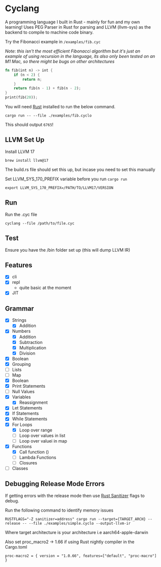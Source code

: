 # Cyclang

A programming language I built in Rust - mainly for fun and my own learning! Uses PEG Parser in Rust for parsing and LLVM (llvm-sys) as the backend to compile to machine code binary.

Try the Fibonacci example in `/examples/fib.cyc`

*Note*: *this isn't the most efficient Fibonacci algorithm but it's just an example of using recursion in the language, its also only been tested on an M1 Mac, so there might be bugs on other architectures*

```rust
fn fib(int n) -> int {
    if (n < 2) {
        return n;
    }
    return fib(n - 1) + fib(n - 2);
}
print(fib(20));
```

You will need [Rust](https://www.rust-lang.org/tools/install) installed to run the below command.

```
cargo run -- --file ./examples/fib.cyclo
```

This should output `6765`! 

## LLVM Set Up 

Install LLVM 17
```
brew install llvm@17
```

The build.rs file should set this up, but incase you need to set this manually

Set LLVM_SYS_170_PREFIX variable before you run `cargo run`
```
export LLVM_SYS_170_PREFIX=/PATH/TO/LLVM17/VERSION
```

## Run

Run the .cyc file

```
cyclang --file /path/to/file.cyc
```

## Test

Ensure you have the /bin folder set up (this will dump LLVM IR)

## Features

- [x] cli
- [x] repl
    - quite basic at the moment
- [x] JIT 

## Grammar

- [x] Strings 
    - [x] Addition
- [x] Numbers 
    - [x] Addition
    - [x] Subtraction
    - [x] Multiplication
    - [x] Division
- [x] Boolean
- [x] Grouping
- [ ] Lists
- [ ] Map
- [x] Boolean
- [x] Print Statements
- [ ] Null Values
- [x] Variables 
    - [x] Reassignment
- [x] Let Statements
- [x] If Statements 
- [x] While Statements
- [x] For Loops
    - [x] Loop over range
    - [ ] Loop over values in list 
    - [ ] Loop over valuei in map
- [x] Functions
    - [x] Call function ()
    - [ ] Lambda Functions
    - [ ] Closures
- [ ] Classes

## Debugging Release Mode Errors

If getting errors with the release mode then use [Rust Sanitizer](https://github.com/japaric/rust-san) flags to debug.

Run the following command to identify memory issues
```
RUSTFLAGS="-Z sanitizer=address" cargo run --target={TARGET_ARCH} --release -- --file ./examples/simple.cyclo --output-llvm-ir
```

Where target architecture is your architecture i.e aarch64-apple-darwin

Also set proc_macro2 -> 1.66 if using Rust nightly compiler in the Cargo.toml
```
proc-macro2 = { version = "1.0.66", features=["default", "proc-macro"] }
```
